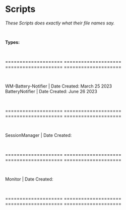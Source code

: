 # Scripts

<i>These Scripts does exactly what their file names say.</i>


<br>

<b> Types: </b>

<br>

==================== ==================== ==================== ====================

<br>

WM-Battery-Notifier     | Date Created: March 25 2023   <br>
BatteryNotifier         | Date Created: June 26 2023    <br>

<br>

==================== ==================== ==================== ====================

<br>

SessionManager          | Date Created:

<br>

==================== ==================== ==================== ====================

<br>

Monitor                 | Date Created:

<br>

==================== ==================== ==================== ====================
